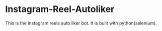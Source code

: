 # Instagram-Reel-Autoliker
This is the instagram reels auto liker bot. It is built with python(selenium).
